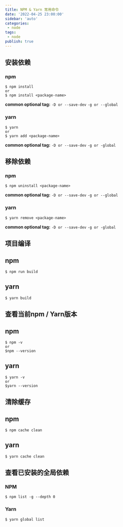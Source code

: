```yaml
---
title: NPM & Yarn 常用命令
date: '2022-04-25 23:00:00'
sidebar: 'auto'
categories:
 - node
tags:
 - node
publish: true
---
```


## 安装依赖

### npm
```
$ npm install
or
$ npm install <package-name>
```

**common optional tag:**
`-D or --save-dev`
`-g or --global`

### yarn
```
$ yarn
or
$ yarn add <package-name>
```

**common optional tag:**
`-D or --save-dev`
`-g or -global`

## 移除依赖

### npm
```
$ npm uninstall <package-name>
```

**common optional tag:**
`-D or --save-dev`
`-g or --global`

### yarn
```
$ yarn remove <package-name>
```

**common optional tag:**
`-D or --save-dev`
`-g or -global`

## 项目编译

## npm
```
$ npm run build
```

## yarn
```
$ yarn build
```

## 查看当前npm / Yarn版本

## npm
```
$ npm -v
or
$npm --version
```

## yarn
```
$ yarn -v
or
$yarn --version
```

## 清除缓存

## npm
```
$ npm cache clean
```

## yarn
```
$ yarn cache clean
```


## 查看已安装的全局依赖

### NPM
```
$ npm list -g --depth 0
```

### Yarn
```
$ yarn global list
```

